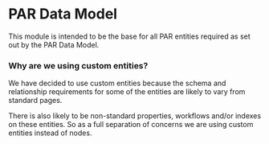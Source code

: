 # PAR Data Model
This module is intended to be the base for all PAR entities required as set out by the PAR Data Model.

### Why are we using custom entities?
We have decided to use custom entities because the schema and relationship requirements for some of the entities are likely to vary from standard pages.

There is also likely to be non-standard properties, workflows and/or indexes on these entities. So as a full separation of concerns we are using custom entities instead of nodes.